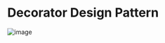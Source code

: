 # Decorator Design Pattern
![image](https://github.com/ahmederaoui/Design-Patterns/assets/96418903/f782f63f-4097-4753-8479-ba5c911a388c)
